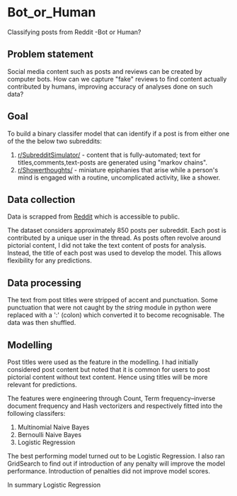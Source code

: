 # Bot_or_Human
Classifying posts from Reddit -Bot or Human?

## Problem statement
Social media content such as posts and reviews can be created by computer bots. How can we capture "fake" reviews to find content actually contributed by humans, improving accuracy of analyses done on such data?

## Goal
To build a binary classifer model that can identify if a post is from either one of the the below two subreddits:
1. [r/SubredditSimulator/](https://www.reddit.com/r/SubredditSimulator/) - content that is fully-automated; text for titles,comments,text-posts are generated using "markov chains".
2. [r/Showerthoughts/](https://www.reddit.com/r/Showerthoughts/) - miniature epiphanies that arise while a person's mind is engaged with a routine, uncomplicated activity, like a shower.

## Data collection
Data is scrapped from [Reddit](https://www.reddit.com) which is accessible to public.

The dataset considers approximately 850 posts per subreddit. Each post is contributed by a unique user in the thread. As posts often revolve around pictorial content, I did not take the text content of posts for analysis. Instead, the title of each post was used to develop the model. This allows flexibility for any predictions. 

## Data processing
The text from post titles were stripped of accent and punctuation. Some punctuation that were not caught by the <i> string</i> module in python were replaced with a ':' (colon) which converted it to become recognisable. The data was then shuffled.

## Modelling
Post titles were used as the feature in the modelling. I had initially considered post content but noted that it is common for users to post pictorial content without text content. Hence using titles will be more relevant for predictions. 

The features were engineering through Count, Term frequency–inverse document frequency and Hash vectorizers and respectively fitted into the following classifers:
1. Multinomial Naive Bayes
2. Bernoulli Naive Bayes
3. Logistic Regression

The best performing model turned out to be Logistic Regression. I also ran GridSearch to find out if introduction of any penalty will improve the model performance. Introduction of penalties did not improve model scores. 

In summary Logistic Regression 
